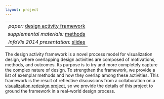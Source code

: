 ```yaml
---
layout: project
---
```


|      |
| ---: |
| *paper:* [design activity framework](paper.pdf) |
| *supplemental materials:* [methods](suppl-mat.pdf) |
| *InfoVis 2014 presentation:* [slides](presentation.pdf) |

The design activity framework is a novel process model for visualization design, where overlapping design activities are composed of motivations, methods, and outcomes. Its purpose is to try and more completely capture the complex nature of design. To strengthen the framework, we provide a list of exemplar methods and how they overlap among these activities. This framework is the result of reflective discussions from a collaboration on a [visualization redesign project](../cybersecurity-redesign), so we provide the details of this project to ground the framework in a real-world design process.
